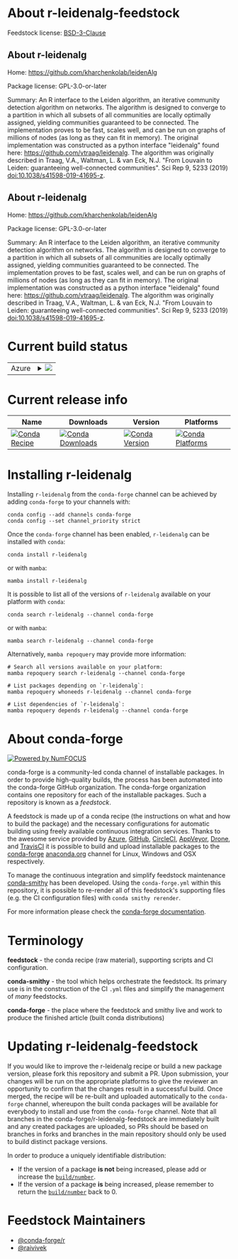 About r-leidenalg-feedstock
===========================

Feedstock license: [BSD-3-Clause](https://github.com/conda-forge/r-leidenalg-feedstock/blob/main/LICENSE.txt)


About r-leidenalg
-----------------

Home: https://github.com/kharchenkolab/leidenAlg

Package license: GPL-3.0-or-later

Summary: An R interface to the Leiden algorithm, an iterative community detection algorithm on networks. The algorithm is designed to converge to a partition in which all subsets of all communities are locally optimally assigned, yielding communities guaranteed to be connected. The implementation proves to be fast, scales well, and can be run on graphs of millions of nodes (as long as they can fit in memory). The original implementation was constructed as a python interface "leidenalg" found here: <https://github.com/vtraag/leidenalg>. The algorithm was originally described in Traag, V.A., Waltman, L. & van Eck, N.J. "From Louvain to Leiden: guaranteeing well-connected communities". Sci Rep 9, 5233 (2019) <doi:10.1038/s41598-019-41695-z>.

About r-leidenalg
-----------------

Home: https://github.com/kharchenkolab/leidenAlg

Package license: GPL-3.0-or-later

Summary: An R interface to the Leiden algorithm, an iterative community detection algorithm on networks. The algorithm is designed to converge to a partition in which all subsets of all communities are locally optimally assigned, yielding communities guaranteed to be connected. The implementation proves to be fast, scales well, and can be run on graphs of millions of nodes (as long as they can fit in memory). The original implementation was constructed as a python interface "leidenalg" found here: <https://github.com/vtraag/leidenalg>. The algorithm was originally described in Traag, V.A., Waltman, L. & van Eck, N.J. "From Louvain to Leiden: guaranteeing well-connected communities". Sci Rep 9, 5233 (2019) <doi:10.1038/s41598-019-41695-z>.

Current build status
====================


<table>
    
  <tr>
    <td>Azure</td>
    <td>
      <details>
        <summary>
          <a href="https://dev.azure.com/conda-forge/feedstock-builds/_build/latest?definitionId=14886&branchName=main">
            <img src="https://dev.azure.com/conda-forge/feedstock-builds/_apis/build/status/r-leidenalg-feedstock?branchName=main">
          </a>
        </summary>
        <table>
          <thead><tr><th>Variant</th><th>Status</th></tr></thead>
          <tbody><tr>
              <td>linux_64_r_base4.3</td>
              <td>
                <a href="https://dev.azure.com/conda-forge/feedstock-builds/_build/latest?definitionId=14886&branchName=main">
                  <img src="https://dev.azure.com/conda-forge/feedstock-builds/_apis/build/status/r-leidenalg-feedstock?branchName=main&jobName=linux&configuration=linux%20linux_64_r_base4.3" alt="variant">
                </a>
              </td>
            </tr><tr>
              <td>linux_64_r_base4.4</td>
              <td>
                <a href="https://dev.azure.com/conda-forge/feedstock-builds/_build/latest?definitionId=14886&branchName=main">
                  <img src="https://dev.azure.com/conda-forge/feedstock-builds/_apis/build/status/r-leidenalg-feedstock?branchName=main&jobName=linux&configuration=linux%20linux_64_r_base4.4" alt="variant">
                </a>
              </td>
            </tr><tr>
              <td>osx_64_r_base4.3</td>
              <td>
                <a href="https://dev.azure.com/conda-forge/feedstock-builds/_build/latest?definitionId=14886&branchName=main">
                  <img src="https://dev.azure.com/conda-forge/feedstock-builds/_apis/build/status/r-leidenalg-feedstock?branchName=main&jobName=osx&configuration=osx%20osx_64_r_base4.3" alt="variant">
                </a>
              </td>
            </tr><tr>
              <td>osx_64_r_base4.4</td>
              <td>
                <a href="https://dev.azure.com/conda-forge/feedstock-builds/_build/latest?definitionId=14886&branchName=main">
                  <img src="https://dev.azure.com/conda-forge/feedstock-builds/_apis/build/status/r-leidenalg-feedstock?branchName=main&jobName=osx&configuration=osx%20osx_64_r_base4.4" alt="variant">
                </a>
              </td>
            </tr><tr>
              <td>win_64_r_base4.3</td>
              <td>
                <a href="https://dev.azure.com/conda-forge/feedstock-builds/_build/latest?definitionId=14886&branchName=main">
                  <img src="https://dev.azure.com/conda-forge/feedstock-builds/_apis/build/status/r-leidenalg-feedstock?branchName=main&jobName=win&configuration=win%20win_64_r_base4.3" alt="variant">
                </a>
              </td>
            </tr><tr>
              <td>win_64_r_base4.4</td>
              <td>
                <a href="https://dev.azure.com/conda-forge/feedstock-builds/_build/latest?definitionId=14886&branchName=main">
                  <img src="https://dev.azure.com/conda-forge/feedstock-builds/_apis/build/status/r-leidenalg-feedstock?branchName=main&jobName=win&configuration=win%20win_64_r_base4.4" alt="variant">
                </a>
              </td>
            </tr>
          </tbody>
        </table>
      </details>
    </td>
  </tr>
</table>

Current release info
====================

| Name | Downloads | Version | Platforms |
| --- | --- | --- | --- |
| [![Conda Recipe](https://img.shields.io/badge/recipe-r--leidenalg-green.svg)](https://anaconda.org/conda-forge/r-leidenalg) | [![Conda Downloads](https://img.shields.io/conda/dn/conda-forge/r-leidenalg.svg)](https://anaconda.org/conda-forge/r-leidenalg) | [![Conda Version](https://img.shields.io/conda/vn/conda-forge/r-leidenalg.svg)](https://anaconda.org/conda-forge/r-leidenalg) | [![Conda Platforms](https://img.shields.io/conda/pn/conda-forge/r-leidenalg.svg)](https://anaconda.org/conda-forge/r-leidenalg) |

Installing r-leidenalg
======================

Installing `r-leidenalg` from the `conda-forge` channel can be achieved by adding `conda-forge` to your channels with:

```
conda config --add channels conda-forge
conda config --set channel_priority strict
```

Once the `conda-forge` channel has been enabled, `r-leidenalg` can be installed with `conda`:

```
conda install r-leidenalg
```

or with `mamba`:

```
mamba install r-leidenalg
```

It is possible to list all of the versions of `r-leidenalg` available on your platform with `conda`:

```
conda search r-leidenalg --channel conda-forge
```

or with `mamba`:

```
mamba search r-leidenalg --channel conda-forge
```

Alternatively, `mamba repoquery` may provide more information:

```
# Search all versions available on your platform:
mamba repoquery search r-leidenalg --channel conda-forge

# List packages depending on `r-leidenalg`:
mamba repoquery whoneeds r-leidenalg --channel conda-forge

# List dependencies of `r-leidenalg`:
mamba repoquery depends r-leidenalg --channel conda-forge
```


About conda-forge
=================

[![Powered by
NumFOCUS](https://img.shields.io/badge/powered%20by-NumFOCUS-orange.svg?style=flat&colorA=E1523D&colorB=007D8A)](https://numfocus.org)

conda-forge is a community-led conda channel of installable packages.
In order to provide high-quality builds, the process has been automated into the
conda-forge GitHub organization. The conda-forge organization contains one repository
for each of the installable packages. Such a repository is known as a *feedstock*.

A feedstock is made up of a conda recipe (the instructions on what and how to build
the package) and the necessary configurations for automatic building using freely
available continuous integration services. Thanks to the awesome service provided by
[Azure](https://azure.microsoft.com/en-us/services/devops/), [GitHub](https://github.com/),
[CircleCI](https://circleci.com/), [AppVeyor](https://www.appveyor.com/),
[Drone](https://cloud.drone.io/welcome), and [TravisCI](https://travis-ci.com/)
it is possible to build and upload installable packages to the
[conda-forge](https://anaconda.org/conda-forge) [anaconda.org](https://anaconda.org/)
channel for Linux, Windows and OSX respectively.

To manage the continuous integration and simplify feedstock maintenance
[conda-smithy](https://github.com/conda-forge/conda-smithy) has been developed.
Using the ``conda-forge.yml`` within this repository, it is possible to re-render all of
this feedstock's supporting files (e.g. the CI configuration files) with ``conda smithy rerender``.

For more information please check the [conda-forge documentation](https://conda-forge.org/docs/).

Terminology
===========

**feedstock** - the conda recipe (raw material), supporting scripts and CI configuration.

**conda-smithy** - the tool which helps orchestrate the feedstock.
                   Its primary use is in the construction of the CI ``.yml`` files
                   and simplify the management of *many* feedstocks.

**conda-forge** - the place where the feedstock and smithy live and work to
                  produce the finished article (built conda distributions)


Updating r-leidenalg-feedstock
==============================

If you would like to improve the r-leidenalg recipe or build a new
package version, please fork this repository and submit a PR. Upon submission,
your changes will be run on the appropriate platforms to give the reviewer an
opportunity to confirm that the changes result in a successful build. Once
merged, the recipe will be re-built and uploaded automatically to the
`conda-forge` channel, whereupon the built conda packages will be available for
everybody to install and use from the `conda-forge` channel.
Note that all branches in the conda-forge/r-leidenalg-feedstock are
immediately built and any created packages are uploaded, so PRs should be based
on branches in forks and branches in the main repository should only be used to
build distinct package versions.

In order to produce a uniquely identifiable distribution:
 * If the version of a package **is not** being increased, please add or increase
   the [``build/number``](https://docs.conda.io/projects/conda-build/en/latest/resources/define-metadata.html#build-number-and-string).
 * If the version of a package **is** being increased, please remember to return
   the [``build/number``](https://docs.conda.io/projects/conda-build/en/latest/resources/define-metadata.html#build-number-and-string)
   back to 0.

Feedstock Maintainers
=====================

* [@conda-forge/r](https://github.com/orgs/conda-forge/teams/r/)
* [@raivivek](https://github.com/raivivek/)


<!-- dummy commit to enable rerendering -->

